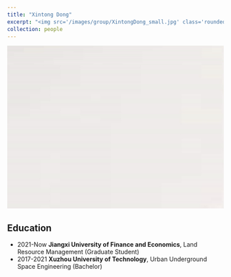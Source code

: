 ```yaml
---
title: "Xintong Dong"
excerpt: "<img src='/images/group/XintongDong_small.jpg' class='rounded-corners'><br/>Graduate Student(2021)"
collection: people
---
```

<img src='/images/group/XintongDong.jpg' class='rounded-corners'>

## Education
* 2021-Now **Jiangxi University of Finance and Economics**, Land Resource Management (Graduate Student)
* 2017-2021 **Xuzhou University of Technology**, Urban Underground Space Engineering (Bachelor)
